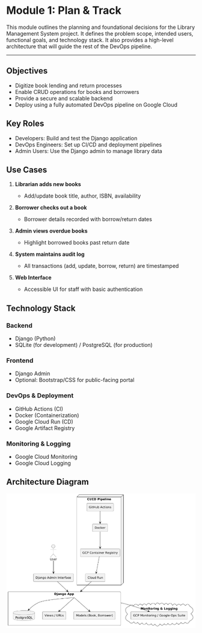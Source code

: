 # Module 1: Plan & Track

This module outlines the planning and foundational decisions for the Library Management System project. It defines the problem scope, intended users, functional goals, and technology stack. It also provides a high-level architecture that will guide the rest of the DevOps pipeline.

---

## Objectives
- Digitize book lending and return processes
- Enable CRUD operations for books and borrowers
- Provide a secure and scalable backend
- Deploy using a fully automated DevOps pipeline on Google Cloud

## Key Roles
- Developers: Build and test the Django application
- DevOps Engineers: Set up CI/CD and deployment pipelines
- Admin Users: Use the Django admin to manage library data

## Use Cases

1. **Librarian adds new books**
   - Add/update book title, author, ISBN, availability

2. **Borrower checks out a book**
   - Borrower details recorded with borrow/return dates

3. **Admin views overdue books**
   - Highlight borrowed books past return date

4. **System maintains audit log**
   - All transactions (add, update, borrow, return) are timestamped

5. **Web Interface**
   - Accessible UI for staff with basic authentication

## Technology Stack

### Backend
- Django (Python)
- SQLite (for development) / PostgreSQL (for production)

### Frontend
- Django Admin
- Optional: Bootstrap/CSS for public-facing portal

### DevOps & Deployment
- GitHub Actions (CI)
- Docker (Containerization)
- Google Cloud Run (CD)
- Google Artifact Registry

### Monitoring & Logging
- Google Cloud Monitoring
- Google Cloud Logging

## Architecture Diagram

![Architecture Diagram](./ArchitectureDiagram.png)